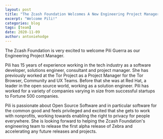 ```yaml
---
layout: post
title: "The Zcash Foundation Welcomes A New Engineering Project Manager"
excerpt: "Welcome Pili!"
categories: blog
tags: [team]
date: 2020-11-09
author: antoniehodge
---
```


The Zcash Foundation is very excited to welcome Pili Guerra as our Engineering Project Manager. 

Pili has 15 years of experience working in the tech industry as a software developer, solutions engineer, consultant and project manager. She has previously worked at the Tor Project as a Project Manager for the Tor Browser, Community and UX Teams. Before that she was at Red Hat, a leader in the open source world, working as a solution engineer. Pili has worked for a variety of companies varying in size from successful startups to Fortune 500 companies.

Pili is passionate about Open Source Software and in particular software for the common good and feels privileged and excited that she gets to work with nonprofits, working towards enabling the right to privacy for people everywhere. She is looking forward to helping the Zcash Foundation's engineering team to release the first alpha release of Zebra and accelerating any future releases and projects.
